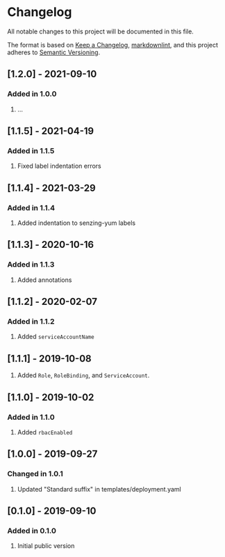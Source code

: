 # Changelog

All notable changes to this project will be documented in this file.

The format is based on [Keep a Changelog](https://keepachangelog.com/en/1.0.0/),
[markdownlint](https://dlaa.me/markdownlint/),
and this project adheres to [Semantic Versioning](https://semver.org/spec/v2.0.0.html).

## [1.2.0] - 2021-09-10

### Added in 1.0.0

1. ...

## [1.1.5] - 2021-04-19

### Added in 1.1.5

1. Fixed label indentation errors

## [1.1.4] - 2021-03-29

### Added in 1.1.4

1. Added indentation to senzing-yum labels

## [1.1.3] - 2020-10-16

### Added in 1.1.3

1. Added annotations

## [1.1.2] - 2020-02-07

### Added in 1.1.2

1. Added `serviceAccountName`

## [1.1.1] - 2019-10-08

1. Added `Role`, `RoleBinding`, and `ServiceAccount`.

## [1.1.0] - 2019-10-02

### Added in 1.1.0

1. Added `rbacEnabled`

## [1.0.0] - 2019-09-27

### Changed in 1.0.1

1. Updated "Standard suffix" in templates/deployment.yaml

## [0.1.0] - 2019-09-10

### Added in 0.1.0

1. Initial public version
